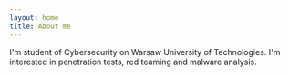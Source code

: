 ```yaml
---
layout: home
title: About me
---
```


I'm student of Cybersecurity on Warsaw University of Technologies. I'm interested in penetration tests, red teaming and malware analysis.
